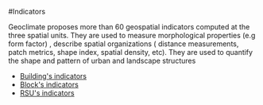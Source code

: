 #Indicators

Geoclimate proposes more than 60 geospatial indicators computed at the three spatial units.
They are used to measure morphological properties (e.g form factor) , describe spatial organizations (
distance measurements, patch metrics, shape index, spatial density, etc).
They are used to quantify the shape and pattern of urban and landscape structures 

- [Building's indicators](./indicators/building.md)
- [Block's indicators](./indicators/block.md)
- [RSU's indicators](./indicators/rsu.md)


